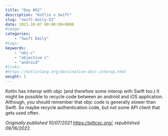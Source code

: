 ```yaml
---
title: "Day #52"
description: "Kotlin x Swift"
slug: "swift-daily-52"
date: 2021-10-07 00:00:00+0000
#image:
categories:
    - "Swift Daily"
#tags:
keywords:
    - "obj-c"
    - "objective c"
    - "android"
#links:
#https://kotlinlang.org/docs/native-objc-interop.html
weight: 1
---
```


Kotlin has interop with objc (and therefore some interop with Swift too.) It might be possible to recycle code between an android and iOS application. Although, you should remember that objc code is generally slower than Swift. So maybe recycle authentication code, but not some API client that gets used often.

*Originally published 10/07/2021 https://pittcsc.org/, republished 09/16/2022.*
